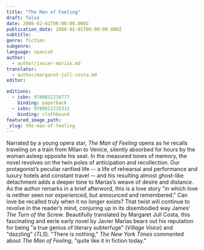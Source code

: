 ```yaml
---
title: "The Man of Feeling"
draft: false
date: 2008-02-01T06:00:00.000Z
publication_date: 2008-02-01T06:00:00.000Z
subtitle:
genre: fiction
subgenre:
language: spanish
author:
  - author/javier-marias.md
translator:
  - author/margaret-jull-costa.md
editor:

editions:
  - isbn: 9780811216777
    binding: paperback
  - isbn: 9780811215312
    binding: clothbound
featured_image_path:
_slug: the-man-of-feeling
---
```


Narrated by a young opera star, _The Man of Feeling_ opens as he recalls traveling on a train from Milan to Venice, silently absorbed for hours by the woman asleep opposite his seat. In the measured tones of memory, the novel revolves on the twin poles of anticipation and recollection. Our protagonist’s peculiar rarified life -- a life of rehearsal and performance and luxury hotels and constant travel -- and his resulting almost ghost-like detachment adds a deeper tone to Marías’s weave of desire and distance. As the author remarks in a brief afterword, this is a love story "in which love is neither seen nor experienced, but announced and remembered." Can love be recalled truly when it no longer exists? That twist will continue to revolve in the reader’s mind, conjuring up in its disembodied way James’ _The Turn of the Screw_. Beautifully translated by Margaret Jull Costa, this fascinating and eerie early novel by Javier Marías bears out his reputation for being "a true genius of literary subterfuge" (_Village Voice_) and "dazzling" (_TLS_). "There is nothing," _The New York Times_ commented about _The Man of Feeling_, "quite like it in fiction today."

